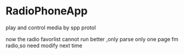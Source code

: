 # RadioPhoneApp
play and control media by spp protol

now the radio favorlist cannot run better ,only parse only one page fm radio,so need modify next time
